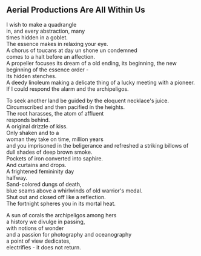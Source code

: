 Aerial Productions Are All Within Us
------------------------------------
I wish to make a quadrangle  
in, and every abstraction, many  
times hidden in a goblet.  
The essence makes in relaxing your eye.  
A chorus of toucans at day un shone un condemned  
comes to a halt before an affection.  
A propeller focuses its dream of a old ending, its beginning, the new beginning of the essence order -  
its hidden stenches.  
A deedy linoleum making a delicate thing of a lucky meeting with a pioneer.  
If I could respond the alarm and the archipeligos.  
  
To seek another land be guided by the eloquent necklace's juice.  
Circumscribed and then pacified in the heights.  
The root harasses, the atom of affluent  
responds behind.  
A original drizzle of kiss.  
Only shaken and to a  
woman they take on time, million years  
and you imprisoned in the beligerance and refreshed a striking billows of dull shades of deep brown smoke.  
Pockets of iron converted into saphire.  
And curtains and drops.  
A frightened femininity day  
halfway.  
Sand-colored dungs of death,  
blue seams above a whirlwinds of old warrior's medal.  
Shut out and closed off like a reflection.  
The fortnight spheres you in its mortal heat.  
  
A sun of corals the archipeligos among hers  
a history we divulge in passing,  
with notions of wonder  
and a passion for photography and oceanography  
a point of view dedicates,  
electrifies - it does not return.  
